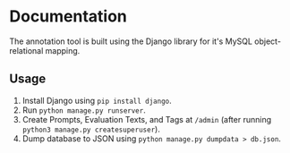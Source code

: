 # Documentation 

The annotation tool is built using the Django library for it's MySQL object-relational mapping.

## Usage
1. Install Django using `pip install django`.
2. Run `python manage.py runserver`.
3. Create Prompts, Evaluation Texts, and Tags at `/admin` (after running `python3 manage.py createsuperuser`).
4. Dump database to JSON using `python manage.py dumpdata > db.json`.